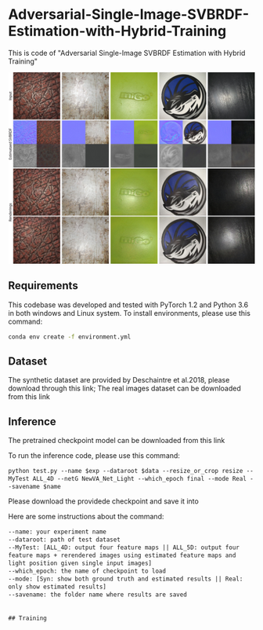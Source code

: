# Adversarial-Single-Image-SVBRDF-Estimation-with-Hybrid-Training
This is code of "Adversarial Single-Image SVBRDF Estimation with Hybrid Training"

<img src='./misc/representation.jpg'>

## Requirements
This codebase was developed and tested with PyTorch 1.2 and Python 3.6 in both windows and Linux system.
To install environments, please use this command:

```bash
conda env create -f environment.yml
```

## Dataset 

The synthetic dataset are provided by Deschaintre et al.2018, please download through this link;
The real images dataset can be downloaded from this link

## Inference

The pretrained checkpoint model can be downloaded from this link

To run the inference code, please use this command:

```
python test.py --name $exp --dataroot $data --resize_or_crop resize --MyTest ALL_4D --netG NewVA_Net_Light --which_epoch final --mode Real --savename $name
```
Please download the providede checkpoint and save it into 


Here are some instructions about the command:

```
--name: your experiment name
--dataroot: path of test dataset
--MyTest: [ALL_4D: output four feature maps || ALL_5D: output four feature maps + rerendered images using estimated feature maps and light position given single input images]
--which_epoch: the name of checkpoint to load
--mode: [Syn: show both ground truth and estimated results || Real: only show estimated results]
--savename: the folder name where results are saved


## Training